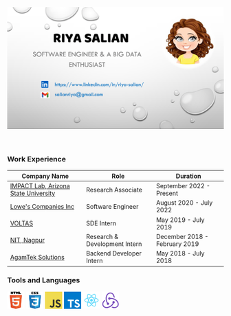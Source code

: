 <div align="center">
  <img src="./header.png">
</div>
</br></br>
<div>
</div>
<div>
  <h3>Work Experience</h3>
  
  | Company Name   	| Role               	| Duration                     	|
|----------------	|--------------------	|------------------------------	|
| [IMPACT Lab, Arizona State University](https://impact.lab.asu.edu/)       	| Research Associate         	| September 2022 - Present    	|
| [Lowe's Companies Inc](https://www.lowes.com/)       	| Software Engineer         	| August 2020 - July 2022    	|
| [VOLTAS](https://www.myvoltas.com/)       	| SDE Intern         	| May 2019 - July 2019    	|
| [NIT, Nagpur](https://vnit.ac.in/)    	| Research & Development Intern 	| December 2018 - February 2019 	|
| [AgamTek Solutions](https://www.agamtek.com/) 	| Backend Developer Intern 	| May 2018 - July 2018     	|
</div>
<div>
  <h3>Tools and Languages</h3>
  <img height="40" src="https://raw.githubusercontent.com/github/explore/80688e429a7d4ef2fca1e82350fe8e3517d3494d/topics/html/html.png">
  <img height="40" src="https://raw.githubusercontent.com/github/explore/80688e429a7d4ef2fca1e82350fe8e3517d3494d/topics/css/css.png">
  <img height="40" src="https://raw.githubusercontent.com/github/explore/80688e429a7d4ef2fca1e82350fe8e3517d3494d/topics/javascript/javascript.png">
  <img height="40" src="https://raw.githubusercontent.com/github/explore/80688e429a7d4ef2fca1e82350fe8e3517d3494d/topics/typescript/typescript.png">
  <img height="40" src="https://raw.githubusercontent.com/github/explore/80688e429a7d4ef2fca1e82350fe8e3517d3494d/topics/react/react.png">
  <img height="40" src="https://raw.githubusercontent.com/github/explore/80688e429a7d4ef2fca1e82350fe8e3517d3494d/topics/redux/redux.png">
</div>
<!-- </br>
<div>
  <h3>Productivity hack 👇</h3>
  [![GitHub Streak](https://github-readme-streak-stats.herokuapp.com?user=riyasavant&theme=dark&hide_border=true)](https://git.io/streak-stats)
</div> -->
